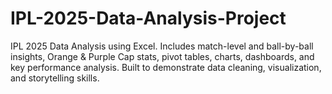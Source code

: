 # IPL-2025-Data-Analysis-Project
IPL 2025 Data Analysis using Excel. Includes match-level and ball-by-ball insights, Orange &amp; Purple Cap stats, pivot tables, charts, dashboards, and key performance analysis. Built to demonstrate data cleaning, visualization, and storytelling skills.

